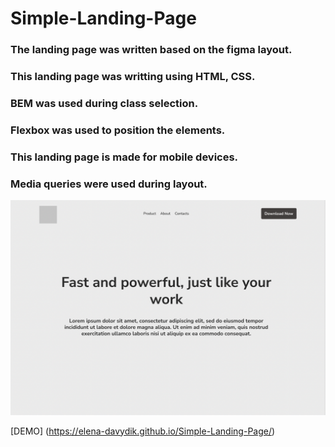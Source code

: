 # Simple-Landing-Page

### The landing page was written based on the figma layout.
### This landing page was writting using HTML, CSS. 
### BEM was used during class selection.
### Flexbox was used to position the elements.
### This landing page is made for mobile devices.
### Media queries were used during layout.

<img src="preview.png">

[DEMO] (https://elena-davydik.github.io/Simple-Landing-Page/)
